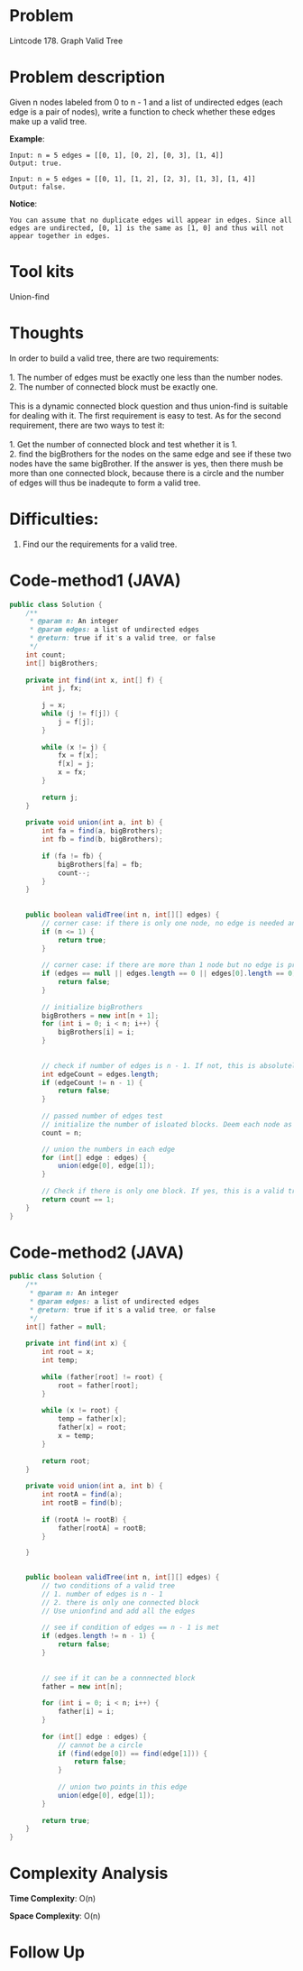 # Problem
Lintcode 178. Graph Valid Tree


# Problem description
Given n nodes labeled from 0 to n - 1 and a list of undirected edges (each edge is a pair of nodes), write a function to check whether these edges make up a valid tree.

**Example**:
```
Input: n = 5 edges = [[0, 1], [0, 2], [0, 3], [1, 4]]
Output: true.

```

```
Input: n = 5 edges = [[0, 1], [1, 2], [2, 3], [1, 3], [1, 4]]
Output: false.
```

**Notice**:
```
You can assume that no duplicate edges will appear in edges. Since all edges are undirected, [0, 1] is the same as [1, 0] and thus will not appear together in edges.
```
# Tool kits
Union-find

# Thoughts
In order to build a valid tree, there are two requirements: <br/><br/>1. The number of edges must be exactly one less than the number nodes. <br/> 2. The number of connected block must be exactly one. <br/><br/> This is a dynamic connected block question and thus union-find is suitable for dealing with it. The first requirement is easy to test. As for the second requirement, there are two ways to test it: <br/><br/> 1. Get the number of connected block and test whether it is 1. <br/> 2. find the bigBrothers for the nodes on the same edge and see if these two nodes have the same bigBrother. If the answer is yes, then there mush be more than one connected block, because there is a circle and the number of edges will thus be inadequte to form a valid tree.

# Difficulties:
1. Find our the requirements for a valid tree.


# Code-method1 (JAVA)
```java
public class Solution {
    /**
     * @param n: An integer
     * @param edges: a list of undirected edges
     * @return: true if it's a valid tree, or false
     */
    int count;
    int[] bigBrothers;
    
    private int find(int x, int[] f) {
        int j, fx;
        
        j = x;
        while (j != f[j]) {
            j = f[j];
        }
        
        while (x != j) {
            fx = f[x];
            f[x] = j;
            x = fx;
        }
        
        return j;
    }
    
    private void union(int a, int b) {
        int fa = find(a, bigBrothers);
        int fb = find(b, bigBrothers);
        
        if (fa != fb) {
            bigBrothers[fa] = fb;
            count--;
        }
    }
     
    
    public boolean validTree(int n, int[][] edges) {
        // corner case: if there is only one node, no edge is needed and it will be the tree itself
        if (n <= 1) {
            return true;
        }
        
        // corner case: if there are more than 1 node but no edge is provided, it cannot be the tree
        if (edges == null || edges.length == 0 || edges[0].length == 0) {
            return false;
        }
        
        // initialize bigBrothers
        bigBrothers = new int[n + 1];
        for (int i = 0; i < n; i++) {
            bigBrothers[i] = i;
        }
        
        
        // check if number of edges is n - 1. If not, this is absolutely not a valid tree
        int edgeCount = edges.length;
        if (edgeCount != n - 1) {
            return false;
        }
        
        // passed number of edges test
        // initialize the number of isloated blocks. Deem each node as isolated at the beginning
        count = n;

        // union the numbers in each edge
        for (int[] edge : edges) {
            union(edge[0], edge[1]);
        }
        
        // Check if there is only one block. If yes, this is a valid tree
        return count == 1;
    }
}
```

# Code-method2 (JAVA)
```java
public class Solution {
    /**
     * @param n: An integer
     * @param edges: a list of undirected edges
     * @return: true if it's a valid tree, or false
     */
    int[] father = null;
    
    private int find(int x) {
        int root = x;
        int temp;
        
        while (father[root] != root) {
            root = father[root];
        }
        
        while (x != root) {
            temp = father[x];
            father[x] = root;
            x = temp;
        }
        
        return root;
    }
    
    private void union(int a, int b) {
        int rootA = find(a);
        int rootB = find(b);
        
        if (rootA != rootB) {
            father[rootA] = rootB;
        }

    }

    
    public boolean validTree(int n, int[][] edges) {
        // two conditions of a valid tree
        // 1. number of edges is n - 1
        // 2. there is only one connected block
        // Use unionfind and add all the edges
        
        // see if condition of edges == n - 1 is met
        if (edges.length != n - 1) {
            return false;
        }
        
        
        // see if it can be a connnected block
        father = new int[n];
        
        for (int i = 0; i < n; i++) {
            father[i] = i;
        }
        
        for (int[] edge : edges) {
            // cannot be a circle
            if (find(edge[0]) == find(edge[1])) {
                return false;
            }
            
            // union two points in this edge
            union(edge[0], edge[1]);
        }
        
        return true;
    }
}
```

# Complexity Analysis
**Time Complexity**: O(n)

**Space Complexity**: O(n)

# Follow Up
